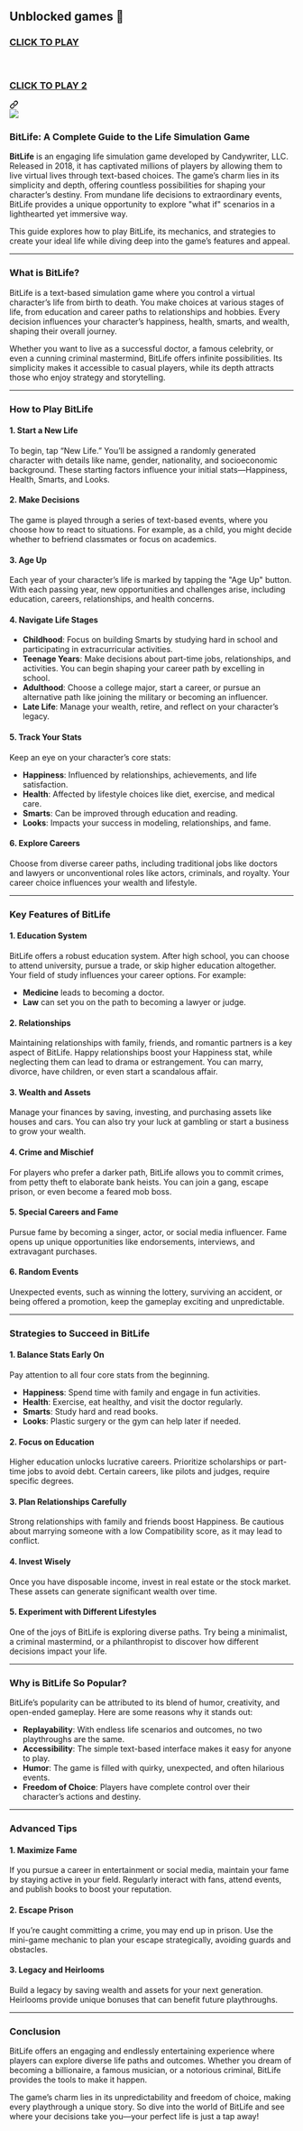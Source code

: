 ## Unblocked games 👋

<div class="markdown-heading" dir="auto"><h3 class="heading-element" dir="auto">
<a href="https://lesson-1-guru.pages.dev/" rel="nofollow">CLICK TO PLAY</a>
<br><br><br>
<p dir="auto"><a href="https://lesson1.site" rel="nofollow">CLICK TO PLAY 2</a></p>
</h3><a id="user-content-click-to-playclick-to-play-2" class="anchor" aria-label="Permalink: CLICK TO PLAYCLICK TO PLAY 2" href="#click-to-playclick-to-play-2"><svg class="octicon octicon-link" viewBox="0 0 16 16" version="1.1" width="16" height="16" aria-hidden="true"><path d="m7.775 3.275 1.25-1.25a3.5 3.5 0 1 1 4.95 4.95l-2.5 2.5a3.5 3.5 0 0 1-4.95 0 .751.751 0 0 1 .018-1.042.751.751 0 0 1 1.042-.018 1.998 1.998 0 0 0 2.83 0l2.5-2.5a2.002 2.002 0 0 0-2.83-2.83l-1.25 1.25a.751.751 0 0 1-1.042-.018.751.751 0 0 1-.018-1.042Zm-4.69 9.64a1.998 1.998 0 0 0 2.83 0l1.25-1.25a.751.751 0 0 1 1.042.018.751.751 0 0 1 .018 1.042l-1.25 1.25a3.5 3.5 0 1 1-4.95-4.95l2.5-2.5a3.5 3.5 0 0 1 4.95 0 .751.751 0 0 1-.018 1.042.751.751 0 0 1-1.042.018 1.998 1.998 0 0 0-2.83 0l-2.5 2.5a1.998 1.998 0 0 0 0 2.83Z"></path></svg></a></div>
<a href="https://lesson-1-guru.pages.dev/" rel="nofollow"><img src="https://camo.githubusercontent.com/225fb785fe11fdd6f6e514b30a8b75dbadef3b044ae40c98256b6b4327398176/68747470733a2f2f636c65617263616368652e73746f72652f67616d65732e706e67" data-canonical-src="https://clearcache.store/games.png" style="max-width: 100%;"></a>


### BitLife: A Complete Guide to the Life Simulation Game  

**BitLife** is an engaging life simulation game developed by Candywriter, LLC. Released in 2018, it has captivated millions of players by allowing them to live virtual lives through text-based choices. The game’s charm lies in its simplicity and depth, offering countless possibilities for shaping your character’s destiny. From mundane life decisions to extraordinary events, BitLife provides a unique opportunity to explore "what if" scenarios in a lighthearted yet immersive way.  

This guide explores how to play BitLife, its mechanics, and strategies to create your ideal life while diving deep into the game’s features and appeal.

---

### What is BitLife?  

BitLife is a text-based simulation game where you control a virtual character’s life from birth to death. You make choices at various stages of life, from education and career paths to relationships and hobbies. Every decision influences your character’s happiness, health, smarts, and wealth, shaping their overall journey.  

Whether you want to live as a successful doctor, a famous celebrity, or even a cunning criminal mastermind, BitLife offers infinite possibilities. Its simplicity makes it accessible to casual players, while its depth attracts those who enjoy strategy and storytelling.

---

### How to Play BitLife  

#### 1. **Start a New Life**  
To begin, tap “New Life.” You’ll be assigned a randomly generated character with details like name, gender, nationality, and socioeconomic background. These starting factors influence your initial stats—Happiness, Health, Smarts, and Looks.  

#### 2. **Make Decisions**  
The game is played through a series of text-based events, where you choose how to react to situations. For example, as a child, you might decide whether to befriend classmates or focus on academics.  

#### 3. **Age Up**  
Each year of your character’s life is marked by tapping the "Age Up" button. With each passing year, new opportunities and challenges arise, including education, careers, relationships, and health concerns.  

#### 4. **Navigate Life Stages**  
- **Childhood**: Focus on building Smarts by studying hard in school and participating in extracurricular activities.  
- **Teenage Years**: Make decisions about part-time jobs, relationships, and activities. You can begin shaping your career path by excelling in school.  
- **Adulthood**: Choose a college major, start a career, or pursue an alternative path like joining the military or becoming an influencer.  
- **Late Life**: Manage your wealth, retire, and reflect on your character’s legacy.  

#### 5. **Track Your Stats**  
Keep an eye on your character’s core stats:  
- **Happiness**: Influenced by relationships, achievements, and life satisfaction.  
- **Health**: Affected by lifestyle choices like diet, exercise, and medical care.  
- **Smarts**: Can be improved through education and reading.  
- **Looks**: Impacts your success in modeling, relationships, and fame.  

#### 6. **Explore Careers**  
Choose from diverse career paths, including traditional jobs like doctors and lawyers or unconventional roles like actors, criminals, and royalty. Your career choice influences your wealth and lifestyle.

---

### Key Features of BitLife  

#### 1. **Education System**  
BitLife offers a robust education system. After high school, you can choose to attend university, pursue a trade, or skip higher education altogether. Your field of study influences your career options. For example:  
- **Medicine** leads to becoming a doctor.  
- **Law** can set you on the path to becoming a lawyer or judge.  

#### 2. **Relationships**  
Maintaining relationships with family, friends, and romantic partners is a key aspect of BitLife. Happy relationships boost your Happiness stat, while neglecting them can lead to drama or estrangement. You can marry, divorce, have children, or even start a scandalous affair.  

#### 3. **Wealth and Assets**  
Manage your finances by saving, investing, and purchasing assets like houses and cars. You can also try your luck at gambling or start a business to grow your wealth.  

#### 4. **Crime and Mischief**  
For players who prefer a darker path, BitLife allows you to commit crimes, from petty theft to elaborate bank heists. You can join a gang, escape prison, or even become a feared mob boss.  

#### 5. **Special Careers and Fame**  
Pursue fame by becoming a singer, actor, or social media influencer. Fame opens up unique opportunities like endorsements, interviews, and extravagant purchases.  

#### 6. **Random Events**  
Unexpected events, such as winning the lottery, surviving an accident, or being offered a promotion, keep the gameplay exciting and unpredictable.  

---

### Strategies to Succeed in BitLife  

#### 1. **Balance Stats Early On**  
Pay attention to all four core stats from the beginning.  
- **Happiness**: Spend time with family and engage in fun activities.  
- **Health**: Exercise, eat healthy, and visit the doctor regularly.  
- **Smarts**: Study hard and read books.  
- **Looks**: Plastic surgery or the gym can help later if needed.  

#### 2. **Focus on Education**  
Higher education unlocks lucrative careers. Prioritize scholarships or part-time jobs to avoid debt. Certain careers, like pilots and judges, require specific degrees.  

#### 3. **Plan Relationships Carefully**  
Strong relationships with family and friends boost Happiness. Be cautious about marrying someone with a low Compatibility score, as it may lead to conflict.  

#### 4. **Invest Wisely**  
Once you have disposable income, invest in real estate or the stock market. These assets can generate significant wealth over time.  

#### 5. **Experiment with Different Lifestyles**  
One of the joys of BitLife is exploring diverse paths. Try being a minimalist, a criminal mastermind, or a philanthropist to discover how different decisions impact your life.  

---

### Why is BitLife So Popular?  

BitLife’s popularity can be attributed to its blend of humor, creativity, and open-ended gameplay. Here are some reasons why it stands out:  

- **Replayability**: With endless life scenarios and outcomes, no two playthroughs are the same.  
- **Accessibility**: The simple text-based interface makes it easy for anyone to play.  
- **Humor**: The game is filled with quirky, unexpected, and often hilarious events.  
- **Freedom of Choice**: Players have complete control over their character’s actions and destiny.  

---

### Advanced Tips  

#### 1. **Maximize Fame**  
If you pursue a career in entertainment or social media, maintain your fame by staying active in your field. Regularly interact with fans, attend events, and publish books to boost your reputation.  

#### 2. **Escape Prison**  
If you’re caught committing a crime, you may end up in prison. Use the mini-game mechanic to plan your escape strategically, avoiding guards and obstacles.  

#### 3. **Legacy and Heirlooms**  
Build a legacy by saving wealth and assets for your next generation. Heirlooms provide unique bonuses that can benefit future playthroughs.  

---

### Conclusion  

BitLife offers an engaging and endlessly entertaining experience where players can explore diverse life paths and outcomes. Whether you dream of becoming a billionaire, a famous musician, or a notorious criminal, BitLife provides the tools to make it happen.  

The game’s charm lies in its unpredictability and freedom of choice, making every playthrough a unique story. So dive into the world of BitLife and see where your decisions take you—your perfect life is just a tap away!
